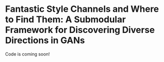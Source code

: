 # Fantastic Style Channels and Where to Find Them: A Submodular Framework for Discovering Diverse Directions in GANs
Code is coming soon!

